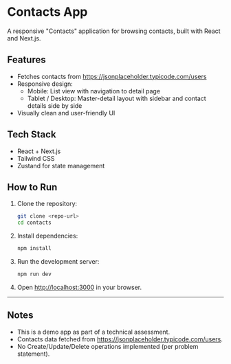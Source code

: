 # Contacts App

A responsive "Contacts" application for browsing contacts, built with React and Next.js.

## Features

- Fetches contacts from https://jsonplaceholder.typicode.com/users
- Responsive design:
    - Mobile: List view with navigation to detail page
    - Tablet / Desktop: Master-detail layout with sidebar and contact details side by side
- Visually clean and user-friendly UI

## Tech Stack

- React + Next.js
- Tailwind CSS
- Zustand for state management

## How to Run

1. Clone the repository:
    ```bash
    git clone <repo-url>
    cd contacts
    ```

2. Install dependencies:
    ```bash
    npm install
    ```

3. Run the development server:
    ```bash
    npm run dev
    ```

4. Open [http://localhost:3000](http://localhost:3000) in your browser.

---

## Notes

- This is a demo app as part of a technical assessment.
- Contacts data fetched from https://jsonplaceholder.typicode.com/users.
- No Create/Update/Delete operations implemented (per problem statement).

